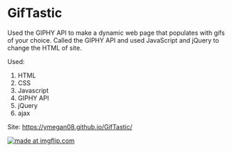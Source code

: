 # GifTastic

Used the GIPHY API to make a dynamic web page that populates with gifs of your choice. Called the GIPHY API and used JavaScript and jQuery to change the HTML of site.

Used:
1) HTML
2) CSS
3) Javascript
4) GIPHY API
5) jQuery
6) ajax

Site: https://ymegan08.github.io/GifTastic/

<a href="https://imgflip.com/gif/3q3jrv"><img src="https://i.imgflip.com/3q3jrv.gif" title="made at imgflip.com"/></a>
